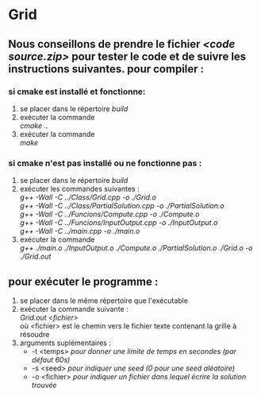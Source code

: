 Grid
=====
**Nous conseillons de prendre le fichier *<code source.zip\>* pour tester le code et de suivre les instructions suivantes.**
pour compiler :
---------------
### si cmake est installé et fonctionne:
1. se placer dans le répertoire *build*
2. exécuter la commande
    <br>*cmake ..*
3. exécuter la commande
    <br>*make*
### si cmake n'est pas installé ou ne fonctionne pas :
1. se placer dans le répertoire *build*
2. exécuter les commandes suivantes :
        <br>*g++ -Wall -C ../Class/Grid.cpp -o ./Grid.o*
        <br>*g++ -Wall -C ../Class/PartialSolution.cpp -o ./PartialSolution.o*
        <br>*g++ -Wall -C ../Funcions/Compute.cpp -o ./Compute.o*
        <br>*g++ -Wall -C ../Funcions/InputOutput.cpp -o ./InputOutput.o*
        <br>*g++ -Wall -C ../main.cpp -o ./main.o*
3. exécuter la commande
        <br>*g++ ./main.o ./InputOutput.o ./Compute.o ./PartialSolution.o ./Grid.o -o ./Grid.out*

pour exécuter le programme :
----------------------------
1. se placer dans le même répertoire que l'exécutable
2. exécuter la commande suivante :
    <br>*Grid.out <fichier\>*
    <br>où <fichier\> est le chemin vers le fichier texte contenant la grille à résoudre
3. arguments suplémentaires :
    - \-t <temps\> *pour donner une limite de temps en secondes (par défaut 60s)*
    - \-s <seed\> *pour indiquer une seed (0 pour une seed aléatoire)*
    - \-o <fichier\> *pour indiquer un fichier dans lequel écrire la solution trouvée*
